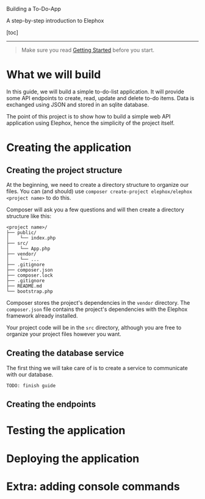 <section class="hero is-primary">
  <div class="hero-body">
    <p class="title">Building a To-Do-App</p>
    <p class="subtitle">A step-by-step introduction to Elephox</p>
  </div>
</section>

<!---{? set title = "Building a To-Do-App @ Elephox" }-->

[toc]

---

> Make sure you read [Getting Started]({?qualify:/getting-started}) before you start.

# What we will build

In this guide, we will build a simple to-do-list application.
It will provide some API endpoints to create, read, update and delete to-do items.
Data is exchanged using JSON and stored in an sqlite database.

The point of this project is to show how to build a simple web API application using Elephox, hence the simplicity of the project itself.

# Creating the application

## Creating the project structure

At the beginning, we need to create a directory structure to organize our files.
You can (and should) use `composer create-project elephox/elephox <project name>` to do this.

Composer will ask you a few questions and will then create a directory structure like this:

```
<project name>/
├── public/
│    └── index.php
├── src/
│    └── App.php
├── vendor/
│    └── ...
├── .gitignore
├── composer.json
├── composer.lock
├── .gitignore
├── README.md
└── bootstrap.php
```

Composer stores the project's dependencies in the `vendor` directory.
The `composer.json` file contains the project's dependencies with the Elephox framework already installed.

Your project code will be in the `src` directory, although you are free to organize your project files however you want.

## Creating the database service

The first thing we will take care of is to create a service to communicate with our database.

`TODO: finish guide`

## Creating the endpoints

# Testing the application

# Deploying the application

# Extra: adding console commands
